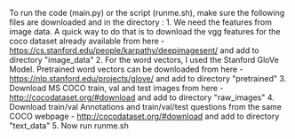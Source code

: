 To run the code (main.py) or the script (runme.sh), make sure the following files are downloaded and in the directory :
    1. We need the features from image data. A quick way to do that is to download the vgg features for the coco dataset already
    available from here -https://cs.stanford.edu/people/karpathy/deepimagesent/ and add to directory "image_data"
    2. For the word vectors, I used the Stanford GloVe Model. Pretrained word vectors can be downloaded from 
    here - https://nlp.stanford.edu/projects/glove/ and add to directory "pretrained"
    3. Download MS COCO train, val and test images from here - http://cocodataset.org/#download and add to directory "raw_images"
    4. Download train/val Annotations and train/val/test questions from the same COCO webpage - http://cocodataset.org/#download and add
    to directory "text_data"
    5. Now run runme.sh
    
